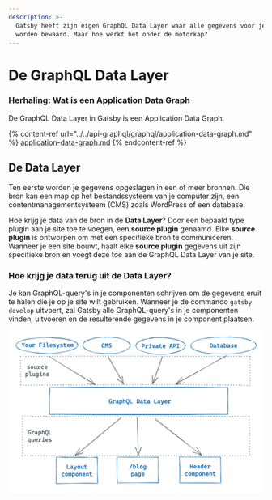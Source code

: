 ```yaml
---
description: >-
  Gatsby heeft zijn eigen GraphQL Data Layer waar alle gegevens voor je site
  worden bewaard. Maar hoe werkt het onder de motorkap?
---
```


# De GraphQL Data Layer

### Herhaling: Wat is een Application Data Graph

De GraphQL Data Layer in Gatsby is een Application Data Graph.

{% content-ref url="../../api-graphql/graphql/application-data-graph.md" %}
[application-data-graph.md](../../api-graphql/graphql/application-data-graph.md)
{% endcontent-ref %}

## De Data Layer

Ten eerste worden je gegevens opgeslagen in een of meer bronnen. Die bron kan een map op het bestandssysteem van je computer zijn, een contentmanagementsysteem (CMS) zoals WordPress of een database.

Hoe krijg je data van de bron in de **Data Layer**? Door een bepaald type plugin aan je site toe te voegen, een **source plugin** genaamd. Elke **source plugin** is ontworpen om met een specifieke bron te communiceren. Wanneer je een site bouwt, haalt elke **source plugin** gegevens uit zijn specifieke bron en voegt deze toe aan de GraphQL Data Layer van je site.

### Hoe krijg je data terug uit de Data Layer?

Je kan GraphQL-query's in je componenten schrijven om de gegevens eruit te halen die je op je site wilt gebruiken. Wanneer je de commando `gatsby develop` uitvoert, zal Gatsby alle GraphQL-query's in je componenten vinden, uitvoeren en de resulterende gegevens in je component plaatsen.

![](<../../.gitbook/assets/image (42) (1).png>)
